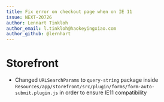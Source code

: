 ```yaml
---
title: Fix error on checkout page when on IE 11
issue: NEXT-20726
author: Lennart Tinkloh
author_email: l.tinkloh@haokeyingxiao.com
author_github: @lernhart
---
```

# Storefront
* Changed `URLSearchParams` to `query-string` package inside `Resources/app/storefront/src/plugin/forms/form-auto-submit.plugin.js` in order to ensure IE11 compatibility
